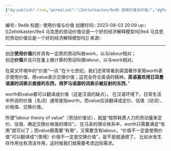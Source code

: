 ```yaml
---
{"dg-publish":true,"permalink":"/Zettelkasten/9e4b 使用价值与价值/","dgPassFrontmatter":true}
---
```


编号:: 9e4b
标题:: 使用价值与价值
创建时间:: 2023-08-03 20:09
up:: [[Zettelkasten/9e4 马克思的劳动价值论是一个好的经济解释模型吗\|9e4 马克思的劳动价值论是一个好的经济解释模型吗]]
来源:: 

---
创造**使用价值**的并具有一定质的劳动叫做work，以与labour相对；  
创造**价值**并且只在量上被计算的劳动叫做labour，以与work相对。

在英文环境中的“价值”一词
“在十七世纪，我们还常常看到英国著作家用worth表示使用价值，用value表示交换价值；这完全符合英语的精神，**英语喜欢用日耳曼语源的词表示直接的东西，用罗马语源的词表示被反射的东西**。”

worth和value都可以翻译成价值（这是汉语的缺点）。
在汉语环境下，日常生活中所说的价值（名词）通常是指worth，而value应该翻译成定价、估值（动词）、价格值、交换价值。

所谓“labour theory of value”（劳动价值论），就是“按照耗费人力的劳动量来定价、估值、确定交换价格值的理论”。
在马圣的理论体系中，worth只需要满足“有用”就可以了；而value既需要“有用”，又需要含有labour。“价值不一定是使用价值”可以翻译成“（使用）价值不一定是交换价值”，是不是就通顺了。
比如水有生存作用也有清洁作用，这时候我们就需要考虑边际需求。